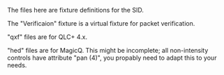 The files here are fixture definitions for the SID. 

The "Verificaion" fixture is a virtual fixture for packet verification.

"qxf" files are for QLC+ 4.x.

"hed" files are for MagicQ. This might be incomplete; all non-intensity controls have attribute "pan (4)", you propably need to adapt this to your needs.
